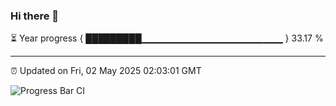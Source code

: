 ### Hi there 👋

⏳ Year progress { █████████▁▁▁▁▁▁▁▁▁▁▁▁▁▁▁▁▁▁▁▁▁ } 33.17 %

---

⏰ Updated on Fri, 02 May 2025 02:03:01 GMT

![Progress Bar CI](https://github.com/DhruviPatel157/GitHub-Actions-Demo/workflows/Progress%20Bar%20CI/badge.svg)
